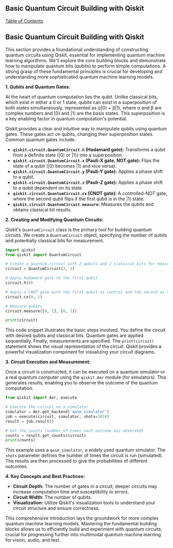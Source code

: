 ## Basic Quantum Circuit Building with Qiskit

[Table of Contents](#table-of-contents)

## Basic Quantum Circuit Building with Qiskit

This section provides a foundational understanding of constructing quantum circuits using Qiskit, essential for implementing quantum machine learning algorithms.  We'll explore the core building blocks and demonstrate how to manipulate quantum bits (qubits) to perform simple computations.  A strong grasp of these fundamental principles is crucial for developing and understanding more sophisticated quantum machine learning models.

**1. Qubits and Quantum Gates:**

At the heart of quantum computation lies the qubit. Unlike classical bits, which exist in either a 0 or 1 state, qubits can exist in a superposition of both states simultaneously, represented as  α|0⟩ + β|1⟩, where α and β are complex numbers and |0⟩ and |1⟩ are the basis states.  This superposition is a key enabling factor in quantum computation's potential.

Qiskit provides a clear and intuitive way to manipulate qubits using quantum gates. These gates act on qubits, changing their superposition states.  Common quantum gates include:

* **`qiskit.circuit.QuantumCircuit.h` (Hadamard gate):**  Transforms a qubit from a definite state (|0⟩ or |1⟩) into a superposition.
* **`qiskit.circuit.QuantumCircuit.x` (Pauli-X gate, NOT gate):** Flips the state of a qubit (|0⟩ becomes |1⟩ and vice versa).
* **`qiskit.circuit.QuantumCircuit.y` (Pauli-Y gate):**  Applies a phase shift to a qubit.
* **`qiskit.circuit.QuantumCircuit.z` (Pauli-Z gate):**  Applies a phase shift to a qubit dependent on its state.
* **`qiskit.circuit.QuantumCircuit.cx` (CNOT gate):**  A controlled-NOT gate, where the second qubit flips if the first qubit is in the |1⟩ state.
* **`qiskit.circuit.QuantumCircuit.measure`:**  Measures the qubits and obtains classical bit results.


**2. Creating and Modifying Quantum Circuits:**

Qiskit's `QuantumCircuit` class is the primary tool for building quantum circuits.  We create a `QuantumCircuit` object, specifying the number of qubits and potentially classical bits for measurement.

```python
import qiskit
from qiskit import QuantumCircuit

# Create a quantum circuit with 2 qubits and 2 classical bits for measurement
circuit = QuantumCircuit(2, 2)

# Apply Hadamard gate to the first qubit
circuit.h(0)

# Apply a CNOT gate with the first qubit as control and the second as target
circuit.cx(0, 1)

# Measure qubits
circuit.measure([0, 1], [0, 1])

print(circuit)
```

This code snippet illustrates the basic steps involved.  You define the circuit with desired qubits and classical bits. Quantum gates are applied sequentially. Finally, measurements are specified.  The `print(circuit)` statement shows the visual representation of the circuit.  Qiskit provides a powerful visualization component for visualizing your circuit diagrams.

**3. Circuit Execution and Measurement:**

Once a circuit is constructed, it can be executed on a quantum simulator or a real quantum computer using the `qiskit.Aer` module (for simulators).  This generates results, enabling you to observe the outcome of the quantum computation.

```python
from qiskit import Aer, execute

# Execute the circuit on a simulator
simulator = Aer.get_backend('qasm_simulator')
job = execute(circuit, simulator, shots=1024)
result = job.result()

# Get the counts (number of times each outcome was observed)
counts = result.get_counts(circuit)
print(counts)
```

This example uses a `qasm_simulator`, a widely used quantum simulator. The `shots` parameter defines the number of times the circuit is run (simulated). The results are then processed to give the probabilities of different outcomes.

**4. Key Concepts and Best Practices:**

* **Circuit Depth:**  The number of gates in a circuit; deeper circuits may increase computation time and susceptibility to errors.
* **Circuit Width:** The number of qubits.
* **Visualization:**  Utilize Qiskit's visualization tools to understand your circuit structure and ensure correctness.

This comprehensive introduction lays the groundwork for more complex quantum machine learning models. Mastering the fundamental building blocks allows us to efficiently build and experiment with quantum circuits, crucial for progressing further into multimodal quantum machine learning for vision, audio, and text.


<a id='chapter-1-subchapter-6'></a>
